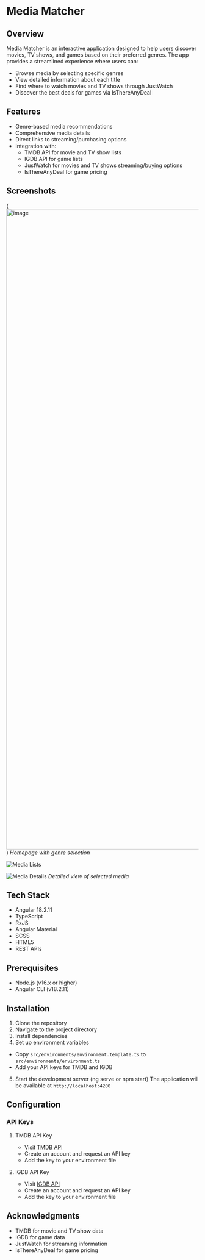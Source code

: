 # Media Matcher

## Overview

Media Matcher is an interactive application designed to help users discover movies, TV shows, and games based on their preferred genres. The app provides a streamlined experience where users can:

- Browse media by selecting specific genres
- View detailed information about each title
- Find where to watch movies and TV shows through JustWatch
- Discover the best deals for games via IsThereAnyDeal

## Features

- Genre-based media recommendations
- Comprehensive media details
- Direct links to streaming/purchasing options
- Integration with:
  - TMDB API for movie and TV show lists
  - IGDB API for game lists
  - JustWatch for movies and TV shows streaming/buying options
  - IsThereAnyDeal for game pricing

## Screenshots

(<img width="1680" alt="image" src="https://github.com/user-attachments/assets/57f95131-3e64-47a9-8385-39df2a238931">)
_Homepage with genre selection_



![Media Lists](<img width="1680" alt="image" src="https://github.com/user-attachments/assets/5d7c5abf-80b5-4d03-9253-31546e888dd2">)

![Media Details](<img width="1680" alt="image" src="https://github.com/user-attachments/assets/1480862f-2560-4f40-a560-0d1340907d37">)
_Detailed view of selected media_

## Tech Stack

- Angular 18.2.11
- TypeScript
- RxJS
- Angular Material
- SCSS
- HTML5
- REST APIs

## Prerequisites

- Node.js (v16.x or higher)
- Angular CLI (v18.2.11)

## Installation

1. Clone the repository
2. Navigate to the project directory
3. Install dependencies
4. Set up environment variables

- Copy `src/environments/environment.template.ts` to `src/environments/environment.ts`
- Add your API keys for TMDB and IGDB

5. Start the development server (ng serve or npm start)
   The application will be available at `http://localhost:4200`

## Configuration

### API Keys

1. TMDB API Key

   - Visit [TMDB API](https://www.themoviedb.org/documentation/api)
   - Create an account and request an API key
   - Add the key to your environment file

2. IGDB API Key

   - Visit [IGDB API](https://api-docs.igdb.com/)
   - Create an account and request an API key
   - Add the key to your environment file

## Acknowledgments

- TMDB for movie and TV show data
- IGDB for game data
- JustWatch for streaming information
- IsThereAnyDeal for game pricing

